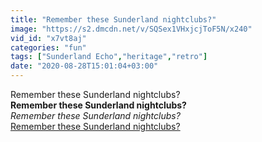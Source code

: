 ```yaml
---
title: "Remember these Sunderland nightclubs?"
image: "https://s2.dmcdn.net/v/SQSex1VHxjcjToF5N/x240"
vid_id: "x7vt8aj"
categories: "fun"
tags: ["Sunderland Echo","heritage","retro"]
date: "2020-08-28T15:01:04+03:00"
---
```

Remember these Sunderland nightclubs?<br><b>Remember these Sunderland nightclubs?</b><br> <i>Remember these Sunderland nightclubs?</i><br> <u>Remember these Sunderland nightclubs?</u>
